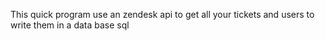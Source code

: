 This quick program use an zendesk api to get all your tickets and users to write them in a data base sql 
